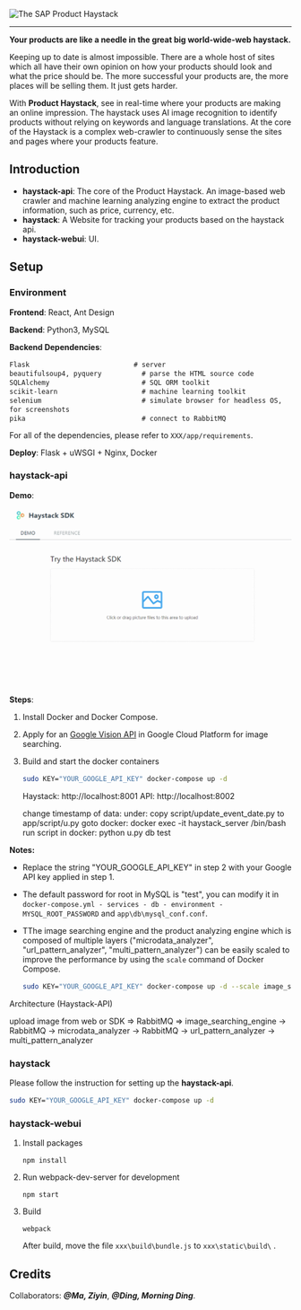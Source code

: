 ![The SAP Product Haystack](https://raw.githubusercontent.com/smbinnovationlab/haystack/master/resource/The%20SAP%20Product%20Haystack.png)

***

**Your products are like a needle in the great big world-wide-web haystack.**

Keeping up to date is almost impossible. There are a whole host of sites which all have their own opinion on how your products should look and what the price should be. The more successful your products are, the more places will be selling them. It just gets harder.

With **Product Haystack**, see in real-time where your products are making an online impression. The haystack uses AI image recognition to identify products without relying on keywords and language translations. At the core of the Haystack is a complex web-crawler to continuously sense the sites and pages where your products feature.



## Introduction

- **haystack-api**: The core of the Product Haystack. An image-based web crawler and machine
  learning analyzing engine to extract the product information, such as price, currency, etc.
- **haystack**: A Website for tracking your products based on the haystack api.
- **haystack-webui**: UI.




## Setup

### Environment

**Frontend**: React, Ant Design

**Backend**: Python3, MySQL

**Backend Dependencies**: 

```
Flask						   # server
beautifulsoup4, pyquery          # parse the HTML source code
SQLAlchemy                       # SQL ORM toolkit
scikit-learn                     # machine learning toolkit
selenium                         # simulate browser for headless OS, for screenshots
pika                             # connect to RabbitMQ
```

For all of the dependencies, please refer to ` XXX/app/requirements `.

**Deploy**: Flask + uWSGI + Nginx, Docker



### haystack-api

**Demo**:

![haystack-api demo](resource\haystack-api_demo.gif)

**Steps**:

1. Install Docker and Docker Compose.

2. Apply for an [Google Vision API](https://cloud.google.com/vision/) in Google Cloud Platform for image searching.

3. Build and start the docker containers

   ```sh
   sudo KEY="YOUR_GOOGLE_API_KEY" docker-compose up -d
   ```
   
   
   Haystack: http://localhost:8001
   API: http://localhost:8002
   
   change timestamp of data:
   under: copy script/update_event_date.py to app/script/u.py
   goto docker:  docker exec -it haystack_server  /bin/bash 
   run script in docker: python u.py db test
   
   
   
   

**Notes:**

- Replace the string "YOUR_GOOGLE_API_KEY" in step 2 with your Google API key applied in step 1.

- The default password for root in MySQL is "test", you can modify it in ` docker-compose.yml - services - db - environment - MYSQL_ROOT_PASSWORD ` and ` app\db\mysql_conf.conf `.

- TThe image searching engine and the product analyzing engine which is composed of multiple layers ("microdata_analyzer", "url_pattern_analyzer", "multi_pattern_analyzer") can be easily scaled to improve the performance by using the ` scale ` command of Docker Compose.

  ```bash
  sudo KEY="YOUR_GOOGLE_API_KEY" docker-compose up -d --scale image_searching_engine=3 --scale microdata_analyzer=6 --scale url_pattern_analyzer=3 --scale multi_pattern_analyzer=3
  ```

Architecture (Haystack-API)

upload image from web or SDK => RabbitMQ => image_searching_engine -> RabbitMQ -> microdata_analyzer -> RabbitMQ -> url_pattern_analyzer -> multi_pattern_analyzer


### haystack

Please follow the instruction for setting up the **haystack-api**.

```bash
sudo KEY="YOUR_GOOGLE_API_KEY" docker-compose up -d
```



### haystack-webui

1. Install packages

   ``````
   npm install
   ``````

2. Run webpack-dev-server for development

   ```
   npm start
   ```

3. Build

   ```
   webpack
   ```

   ​After build, move the file ` xxx\build\bundle.js ` to ` xxx\static\build\ ` .



## Credits

Collaborators: ***@Ma, Ziyin***, ***@Ding, Morning Ding***.
